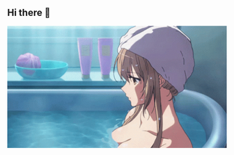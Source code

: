 ## Hi there 👋
<img src="https://github.com/SkibidiVanyok/SkibidiVanyok/blob/main/7b8a10e7b9b885de3afd03ec39cdb0c314c5c6b0b66e98051ca460a6944963ba.gif" alt="The Unlimeted" width="520"/>
<!--
**SkibidiVanyok/SkibidiVanyok** is a ✨ _special_ ✨ repository because its `README.md` (this file) appears on your GitHub profile.

Here are some ideas to get you started:

- 🔭 I’m currently working on ...
- 🌱 I’m currently learning ...
- 👯 I’m looking to collaborate on ...
- 🤔 I’m looking for help with ...
- 💬 Ask me about ...
- 📫 How to reach me: ...
- 😄 Pronouns: ...
- ⚡ Fun fact: ...
-->
